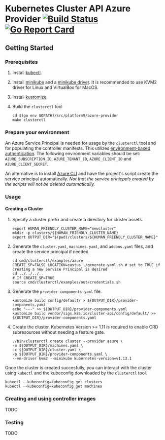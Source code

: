 # Kubernetes Cluster API Azure Provider  [![Build Status](https://dev.azure.com/Cluster-API-Provider-Azure/Cluster-API-Provider-Azure%20Project/_apis/build/status/platform9.azure-provider)](https://dev.azure.com/Cluster-API-Provider-Azure/Cluster-API-Provider-Azure%20Project/_build/latest?definitionId=1)[![Go Report Card](https://goreportcard.com/badge/github.com/platform9/cluster-api-provider-azure)](https://goreportcard.com/report/github.com/platform9/cluster-api-provider-azure)

## Getting Started
### Prerequisites
1. Install [kubectl](https://kubernetes.io/docs/tasks/tools/install-kubectl/).
2. Install [minikube](https://kubernetes.io/docs/tasks/tools/install-minikube/) and a [minikube driver](https://github.com/kubernetes/minikube/blob/master/docs/drivers.md). It is recommended to use KVM2 driver for Linux and VirtualBox for MacOS.
3. Install [kustomize](https://github.com/kubernetes-sigs/kustomize/blob/master/docs/INSTALL.md).
4. Build the `clusterctl` tool

   ```
   cd $(go env GOPATH)/src/platform9/azure-provider
   make clusterctl
   ```

### Prepare your environment
An Azure Service Principal is needed for usage by the `clusterctl` tool and for populating the controller manifests. This utilizes [environment-based authentication](https://docs.microsoft.com/en-us/go/azure/azure-sdk-go-authorization#use-environment-based-authentication). The following environment variables should be set: `AZURE_SUBSCRIPTION_ID`, `AZURE_TENANT_ID`, `AZURE_CLIENT_ID` and `AZURE_CLIENT_SECRET`.

An alternative is to install [Azure CLI](https://docs.microsoft.com/en-us/cli/azure/install-azure-cli?view=azure-cli-latest) and have the project's script create the service principal automatically. _Not that the service prinicpals created by the scripts will not be deleted automatically._

### Usage
#### Creating a Cluster
1. Specify a cluster prefix and create a directory for cluster assets.

    ```
    export HUMAN_FRIENDLY_CLUSTER_NAME="newcluster"
    mkdir -p clusters/${HUMAN_FRIENDLY_CLUSTER_NAME}
    export OUTPUT_DIR="$(pwd)/clusters/${HUMAN_FRIENDLY_CLUSTER_NAME}"
    ```
2. Generate the `cluster.yaml`, `machines.yaml`, and `addons.yaml` files, and create the service principal if needed.

    ```
    cd cmd/clusterctl/examples/azure
    CREATE_SP=FALSE LOCATION=eastus ./generate-yaml.sh # set to TRUE if creating a new Service Principal is desired
    cd ../../../..
    # If CREATE_SP=TRUE
    source cmd/clusterctl/examples/out/credentials.sh
    ```
3. Generate the `provider-components.yaml` file.

    ```
    kustomize build config/default/ > ${OUTPUT_DIR}/provider-components.yaml
    echo "---" >> ${OUTPUT_DIR}/provider-components.yaml
    kustomize build vendor/sigs.k8s.io/cluster-api/config/default/ >> ${OUTPUT_DIR}/provider-components.yaml
    ```
4. Create the cluster.
   Kubernetes Version >= 1.11 is required to enable CRD subresources without needing a feature gate.

    ```
    ./bin/clusterctl create cluster --provider azure \
    -m ${OUTPUT_DIR}/machines.yaml \
    -c ${OUTPUT_DIR}/cluster.yaml \
    -p ${OUTPUT_DIR}/provider-components.yaml \
    --vm-driver kvm2 --minikube kubernetes-version=v1.13.1
    ```
Once the cluster is created succesfully, you can interact with the cluster using `kubectl` and the kubeconfig downloaded by the `clusterctl` tool.

```
kubectl --kubeconfig=kubeconfig get clusters
kubectl --kubeconfig=kubeconfig get machines
```

### Creating and using controller images
TODO

### Testing
TODO
